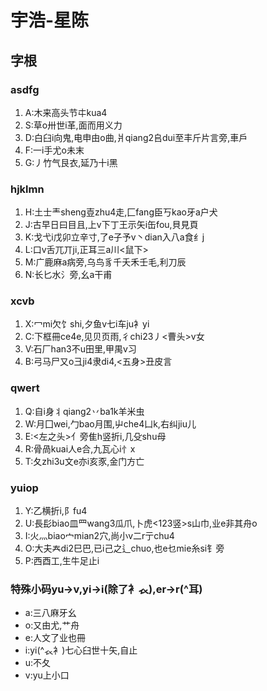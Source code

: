 # 宇浩-星陈
## 字根
### asdfg
1. A:木来高头节㐄kua4
2. S:草o卅世i革,面而用义力
3. D:白臼i向鬼,电申由o曲,爿qiang2𠂤dui至丰斤片言旁,車戶
4. F:一i手尤o未末
5. G:丿竹气艮衣,延乃十i黑
### hjklmn
1. H:土士龶sheng壴zhu4走,匚fang臣丂kao牙a户犬
2. J:古早日曰目且,上v下丁王示矢i缶fou,貝見頁
3. K:戈弋i戊卯立辛寸,了e子予v丶dian入八a食纟j
4. L:口v舌兀丌ji,正耳三a川<鼠下>
5. M:广鹿麻a病旁,乌鸟豸千夭禾壬毛,利刀辰
6. N:长匕水氵旁,幺a干甫
### xcvb
1. X:冖mi欠饣shi,夕鱼v七i车ju衤yi
2. C:下框冊ce4e,见贝页雨,彳chi23丿<曹头>v女
3. V:石厂han3不u田里,甲禺v习
4. B:弓马尸又o彐ji4隶di4,<五身>丑皮言
### qwert
1. Q:自i身丬qiang2丷ba1k羊米虫
2. W:月囗wei,勹bao月围,屮che4凵k,右纠jiu儿
3. E:<左之头>亻旁隹h竖折i,几殳shu母
4. R:骨咼kuai人e合,九瓦心i忄x
5. T:夂zhi3u文e亦i亥豕,金门方亡
### yuiop
1. Y:乙横折i,阝fu4
2. U:長髟biao皿罒wang3瓜爪,卜虎<123竖>s山巾,业e非其舟o
3. I:火灬biao宀mian2穴,尚小v二r亍chu4
4. O:大夫𡗗di2巳巴,已i己之辶chuo,也e乜mie糸si钅旁
5. P:西酉工,生牛足止i
### 特殊小码yu->v,yi->i(除了衤𧘇),er->r(^耳)
- a:三八麻牙幺
- o:又由尤,艹舟
- e:人文了业也冊
- i:yi(^𧘇衤)七心臼世十矢,自止
- u:不夂
- v:yu上小口